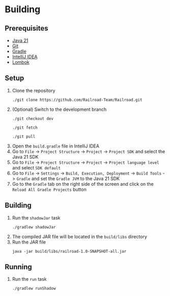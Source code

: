 # Building

## Prerequisites

- [Java 21](https://adoptium.net/temurin/releases/?package=jdk&version=21)
- [Git](https://git-scm.com/downloads)
- [Gradle](https://gradle.org/install/)
- [IntelliJ IDEA](https://www.jetbrains.com/idea/download/)
- [Lombok](https://projectlombok.org/setup/intellij)

## Setup

1. Clone the repository
    ```shell
    ./git clone https://github.com/Railroad-Team/Railroad.git
    ```
2. (Optional) Switch to the development branch
    ```shell
    ./git checkout dev
    ```
    ```shell
    ./git fetch
    ```
    ```shell
    ./git pull
    ```
3. Open the `build.gradle` file in IntelliJ IDEA
4. Go to `File` -> `Project Structure` -> `Project` -> `Project SDK` and select the Java 21 SDK
5. Go to `File` -> `Project Structure` -> `Project` -> `Project language level` and select `SDK default`
6. Go to `File` -> `Settings` -> `Build, Execution, Deployment` -> `Build Tools` -> `Gradle` and set the `Gradle JVM` to the Java 21 SDK
7. Go to the `Gradle` tab on the right side of the screen and click on the `Reload All Gradle Projects` button

## Building
1. Run the `shadowJar` task
    ```shell
    ./gradlew shadowJar
    ```
2. The compiled JAR file will be located in the `build/libs` directory
3. Run the JAR file
    ```shell
    java -jar build/libs/railroad-1.0-SNAPSHOT-all.jar
    ```

## Running
1. Run the `run` task
    ```shell
    ./gradlew runShadow
    ```

